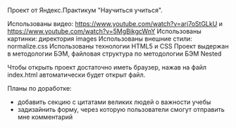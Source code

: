 Проект от Яндекс.Практикум "Научиться учиться".

Использованы видео: https://www.youtube.com/watch?v=arj7oStGLkU и https://www.youtube.com/watch?v=5MgBikgcWnY
Использованы картинки: директория images
Использованы внешние стили: normalize.css
Использованы технологии HTML5 и CSS
Проект выдержан в методологии БЭМ, файловая структура по методологии БЭМ Nested

Чтобы открыть проект достаточно иметь браузер, нажав на файл index.html автоматически будет открыт файл.

Планы по доработке:
- добавить секцию с цитатами великих людей о важности учебы
- задизайнить форму, через которую пользователи смогут отправить мне комментарий
